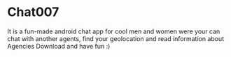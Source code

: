 # Chat007
It is a fun-made android chat app for cool men and women were your can chat with another agents, find your geolocation and read information about Agencies
Download and have fun :)
